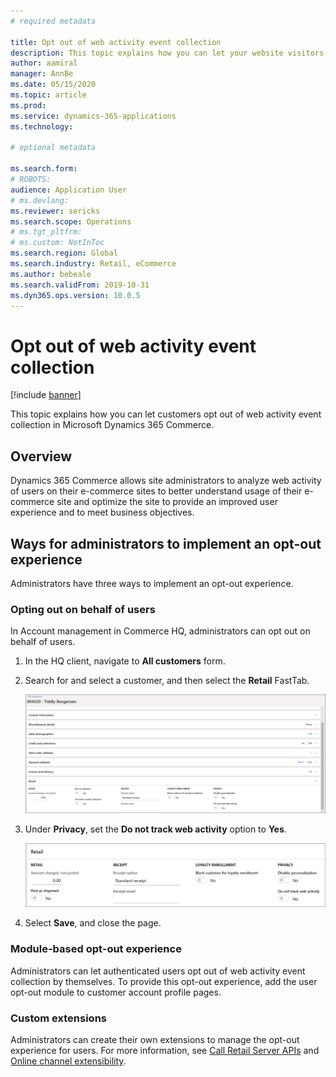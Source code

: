 ```yaml
---
# required metadata

title: Opt out of web activity event collection
description: This topic explains how you can let your website visitors opt out of web activity event collection in Microsoft Dynamics 365 Commerce. 
author: aamiral
manager: AnnBe
ms.date: 05/15/2020
ms.topic: article
ms.prod: 
ms.service: dynamics-365-applications
ms.technology: 

# optional metadata

ms.search.form: 
# ROBOTS: 
audience: Application User
# ms.devlang: 
ms.reviewer: sericks
ms.search.scope: Operations
# ms.tgt_pltfrm: 
# ms.custom: NotInToc
ms.search.region: Global
ms.search.industry: Retail, eCommerce
ms.author: bebeale
ms.search.validFrom: 2019-10-31
ms.dyn365.ops.version: 10.0.5
---
```


# Opt out of web activity event collection
[!include [banner](includes/banner.md)]

This topic explains how you can let customers opt out of web activity event collection in Microsoft Dynamics 365 Commerce.

## Overview

Dynamics 365 Commerce allows site administrators to analyze web activity of users on their e-commerce sites to better understand usage of their e-commerce site and optimize the site to provide an improved user experience and to meet business objectives.


## Ways for administrators to implement an opt-out experience

Administrators have three ways to implement an opt-out experience.

### Opting out on behalf of users

In Account management in Commerce HQ, administrators can opt out on behalf of users.

1. In the HQ client, navigate to **All customers** form.
1. Search for and select a customer, and then select the **Retail** FastTab.

    ![Retail FastTab](../../Commerce/media/Disablepersonalizationpart1.png)

1. Under **Privacy**, set the **Do not track web activity** option to **Yes**.

    ![Privacy settings](../../Commerce/media/Disablepersonalizationpart2.png)

1. Select **Save**, and close the page.

### Module-based opt-out experience

Administrators can let authenticated users opt out of web activity event collection by themselves. To provide this opt-out experience, add the user opt-out module to customer account profile pages.

### Custom extensions

Administrators can create their own extensions to manage the opt-out experience for users. For more information, see [Call Retail Server APIs](e-commerce-extensibility/call-retail-server-apis.md) and [Online channel extensibility](e-commerce-extensibility/overview.md).
